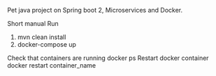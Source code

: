 Pet java project on Spring boot 2, Microservices and Docker.

Short manual
 Run
  1. mvn clean install
  2. docker-compose up
 
 Check that containers are running
  docker ps
 Restart docker container
  docker restart container_name
